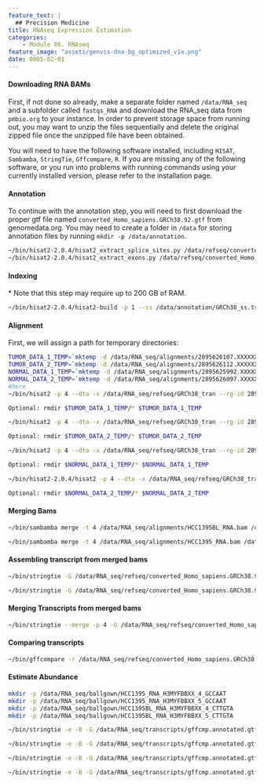 ```yaml
---
feature_text: |
  ## Precision Medicine
title: RNAseq Expression Estimation
categories:
    - Module 06. RNAseq
feature_image: "assets/genvis-dna-bg_optimized_v1a.png"
date: 0005-02-01
---
```


#### **Downloading RNA BAMs**

First, if not done so already, make a separate folder named `/data/RNA_seq` and a subfolder called `fastqs_RNA` and download the RNA_seq data from `pmbio.org` to your instance.
In order to prevent storage space from running out, you may want to unzip the files sequentially and delete the original zipped file once the unzipped file have been obtained.

You will need to have the following software installed, including `HISAT`, `Sambamba`, `StringTie`, `Gffcompare`, `R`. If you are missing any of the following software, or you run into problems with running commands using your currently installed version, please refer to the installation page.

#### **Annotation**
To continue with the annotation step, you will need to first download the proper gtf file named `converted_Homo_sapiens.GRCh38.92.gtf` from genomedata.org. You may need to create a folder in `/data` for storing annotation files by running `mkdir -p /data/annotation`.
```bash
~/bin/hisat2-2.0.4/hisat2_extract_splice_sites.py /data/refseq/converted_Homo_sapiens.GRCh38.92.gtf > /data/annotation/GRCh38_ss.tsv
~/bin/hisat2-2.0.4/hisat2_extract_exons.py /data/refseq/converted_Homo_sapiens.GRCh38.92.gtf > /data/annotation/GRCh38_exons.tsv
```

#### **Indexing**
\* Note that this step may require up to 200 GB of RAM.
```bash
~/bin/hisat2-2.0.4/hisat2-build -p 1 --ss /data/annotation/GRCh38_ss.tsv --exon /data/annotation/GRCh38_exons.tsv /data/refseq/GRCh38_full_analysis_set_plus_decoy_hla.fa /data/refseq/GRCh38_tran
```

#### **Alignment**
First, we will assign a path for temporary directories:
```bash
TUMOR_DATA_1_TEMP=`mktemp -d /data/RNA_seq/alignments/2895626107.XXXXXXXXXXXX`
TUMOR_DATA_2_TEMP=`mktemp -d /data/RNA_seq/alignments/2895626112.XXXXXXXXXXXX`
NORMAL_DATA_1_TEMP=`mktemp -d /data/RNA_seq/alignments/2895625992.XXXXXXXXXXXX`
NORMAL_DATA_2_TEMP=`mktemp -d /data/RNA_seq/alignments/2895626097.XXXXXXXXXXXX`
#here
~/bin/hisat2 -p 4 --dta -x /data/RNA_seq/refseq/GRCh38_tran --rg-id 2895626107 --rg PL:ILLUMINA --rg PU:H3MYFBBXX-GCCAAT.4 --rg LB:rna_tumor_lib1 --rg SM:HCC1395_RNA --rna-strandness RF -1 /data/RNA_seq/fastqs_RNA/RNAseq_Tumor/2895626107_1.fastq.gz -2  /data/RNA_seq/fastqs_RNA/RNAseq_Tumor/2895626107_2.fastq.gz | ~/bin/sambamba view -S -f bam -l 0 /dev/stdin | ~/bin/sambamba sort -t 4 -m 8G --tmpdir $TUMOR_DATA_1_TEMP -o /data/RNA_seq/alignments/HCC1395_RNA_H3MYFBBXX_4_GCCAAT.bam /dev/stdin

Optional: rmdir $TUMOR_DATA_1_TEMP/* $TUMOR_DATA_1_TEMP

~/bin/hisat2 -p 4 --dta -x /data/RNA_seq/refseq/GRCh38_tran --rg-id 2895626112 --rg PL:ILLUMINA --rg PU:H3MYFBBXX-GCCAAT.5 --rg LB:rna_tumor_lib1 --rg SM:HCC1395_RNA --rna-strandness RF -1 /data/RNA_seq/fastqs_RNA/RNAseq_Tumor/2895626112_1.fastq.gz -2  /data/RNA_seq/fastqs_RNA/RNAseq_Tumor/2895626112_2.fastq.gz | ~/bin/sambamba view -S -f bam -l 0 /dev/stdin | ~/bin/sambamba sort -t 4 -m 8G --tmpdir $TUMOR_DATA_2_TEMP -o /data/RNA_seq/alignments/HCC1395_RNA_H3MYFBBXX_5_GCCAAT.bam /dev/stdin

Optional: rmdir $TUMOR_DATA_2_TEMP/* $TUMOR_DATA_2_TEMP

~/bin/hisat2 -p 4 --dta -x /data/RNA_seq/refseq/GRCh38_tran --rg-id 2895625992 --rg PL:ILLUMINA --rg PU:H3MYFBBXX-CTTGTA.4 --rg LB:rna_norm_lib1 --rg SM:HCC1395BL_RNA --rna-strandness RF -1 /data/RNA_seq/fastqs_RNA/RNAseq_Norm/2895625992_1.fastq.gz -2  /data/RNA_seq/fastqs_RNA/RNAseq_Norm/2895625992_2.fastq.gz | ~/bin/sambamba view -S -f bam -l 0 /dev/stdin | /data/RNA_seq/software/sambamba_v0.6.4 sort -t 4 -m 8G --tmpdir $NORMAL_DATA_1_TEMP -o /data/RNA_seq/alignments/HCC1395BL_RNA_H3MYFBBXX_4_CTTGTA.bam /dev/stdin

Optional: rmdir $NORMAL_DATA_1_TEMP/* $NORMAL_DATA_1_TEMP

~/bin/hisat2-2.0.4/hisat2 -p 4 --dta -x /data/RNA_seq/refseq/GRCh38_tran --rg-id 2895626097 --rg PL:ILLUMINA --rg PU:H3MYFBBXX-CTTGTA.5 --rg LB:rna_norm_lib1 --rg SM:HCC1395BL_RNA --rna-strandness RF -1 /data/RNA_seq/fastqs_RNA/RNAseq_Norm/2895626097_1.fastq.gz -2  /data/RNA_seq/fastqs_RNA/RNAseq_Norm/2895626097_2.fastq.gz | ~/bin/sambamba view -S -f bam -l 0 /dev/stdin | ~/bin/sambamba sort -t 4 -m 8G --tmpdir $NORMAL_DATA_2_TEMP -o /data/RNA_seq/alignments/HCC1395BL_RNA_H3MYFBBXX_5_CTTGTA.bam /dev/stdin

Optional: rmdir $NORMAL_DATA_2_TEMP/* $NORMAL_DATA_2_TEMP
```
#### **Merging Bams**

```bash
~/bin/sambamba merge -t 4 /data/RNA_seq/alignments/HCC1395BL_RNA.bam /data/RNA_seq/alignments/HCC1395BL_RNA_H3MYFBBXX_4_CTTGTA.bam /data/RNA_seq/alignments/HCC1395BL_RNA_H3MYFBBXX_5_CTTGTA.bam

~/bin/sambamba merge -t 4 /data/RNA_seq/alignments/HCC1395_RNA.bam /data/RNA_seq/alignments/HCC1395_RNA_H3MYFBBXX_4_GCCAAT.bam /data/RNA_seq/alignments/HCC1395_RNA_H3MYFBBXX_5_GCCAAT.bam
```
#### **Assembling transcript from merged bams**
```bash
~/bin/stringtie -G /data/RNA_seq/refseq/converted_Homo_sapiens.GRCh38.92.gtf -o /data/RNA_seq/transcripts/HCC1395_RNA.gtf -p 4 -l HCC1395_RNA /data/RNA_seq/alignments/HCC1395_RNA.bam

~/bin/stringtie -G /data/RNA_seq/refseq/converted_Homo_sapiens.GRCh38.92.gtf -o /data/RNA_seq/transcripts/HCC1395BL_RNA.gtf -p 4 -l HCC1395BL_RNA /data/RNA_seq/alignments/HCC1395BL_RNA.bam
```
#### **Merging Transcripts from merged bams**
```bash
~/bin/stringtie --merge -p 4 -G /data/RNA_seq/refseq/converted_Homo_sapiens.GRCh38.92.gtf -o /data/RNA_seq/transcripts/stringtie_merged_bams.gtf /data/RNA_seq/transcripts/HCC1395_RNA.gtf $RNA_HOME/transcripts/HCC1395BL_RNA.gtf
```
#### **Comparing transcripts**
```bash
~/bin/gffcompare -r /data/RNA_seq/refseq/converted_Homo_sapiens.GRCh38.92.gtf -o /data/RNA_seq/transcripts/gffcmp /data/RNA_seq/transcripts/stringtie_merged_bams.gtf
```
#### **Estimate Abundance**
```bash
mkdir -p /data/RNA_seq/ballgown/HCC1395_RNA_H3MYFBBXX_4_GCCAAT
mkdir -p /data/RNA_seq/ballgown/HCC1395_RNA_H3MYFBBXX_5_GCCAAT
mkdir -p /data/RNA_seq/ballgown/HCC1395BL_RNA_H3MYFBBXX_4_CTTGTA
mkdir -p /data/RNA_seq/ballgown/HCC1395BL_RNA_H3MYFBBXX_5_CTTGTA

~/bin/stringtie -e -B -G /data/RNA_seq/transcripts/gffcmp.annotated.gtf -o /data/RNA_seq/ballgown/HCC1395_RNA_H3MYFBBXX_4_GCCAAT/HCC1395_RNA_H3MYFBBXX_4_GCCAAT.gtf -p 4 /data/RNA_seq/alignments/HCC1395_RNA_H3MYFBBXX_4_GCCAAT.bam

~/bin/stringtie -e -B -G /data/RNA_seq/transcripts/gffcmp.annotated.gtf -o /data/RNA_seq/ballgown/HCC1395_RNA_H3MYFBBXX_5_GCCAAT/HCC1395_RNA_H3MYFBBXX_5_GCCAAT.gtf -p 4 /data/RNA_seq/alignments/HCC1395_RNA_H3MYFBBXX_5_GCCAAT.bam

~/bin/stringtie -e -B -G /data/RNA_seq/transcripts/gffcmp.annotated.gtf -o /data/RNA_seq/ballgown/HCC1395BL_RNA_H3MYFBBXX_4_CTTGTA/HCC1395BL_RNA_H3MYFBBXX_4_CTTGTA.gtf -p 4 /data/RNA_seq/alignments/HCC1395BL_RNA_H3MYFBBXX_4_CTTGTA.bam

~/bin/stringtie -e -B -G /data/RNA_seq/transcripts/gffcmp.annotated.gtf -o /data/RNA_seq/ballgown/HCC1395BL_RNA_H3MYFBBXX_5_CTTGTA/HCC1395BL_RNA_H3MYFBBXX_5_CTTGTA.gtf -p 4 /data/RNA_seq/alignments/HCC1395BL_RNA_H3MYFBBXX_5_CTTGTA.bam
```
